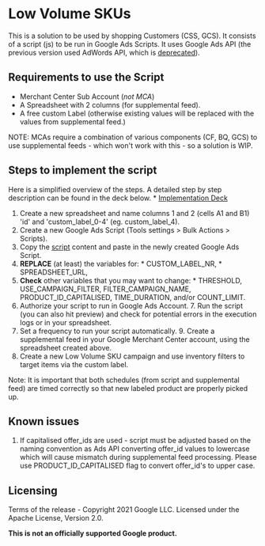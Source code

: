 # Low Volume SKUs

This is a solution to be used by shopping Customers (CSS, GCS). It consists of a
script (js) to be run in Google Ads Scripts. It uses Google Ads API (the
previous version used AdWords API, which is [deprecated](https://ads-developers.googleblog.com/2022/03/the-adwords-api-sunsets-on-april-27-2022.html)).

## Requirements to use the Script

*   Merchant Center Sub Account (*not MCA*)
*   A Spreadsheet with 2 columns (for supplemental feed).
*   A free custom Label (otherwise existing values will be replaced with the
values from supplemental feed.)

NOTE: MCAs require a combination of various components (CF, BQ, GCS) to use
supplemental feeds - which won't work with this - so a solution is WIP.

## Steps to implement the script

Here is a simplified overview of the steps. A detailed step by step description
can be found in the deck below. *
[Implementation Deck](https://services.google.com/fh/files/helpcenter/zombie2.pdf)

1.  Create a new spreadsheet and name columns 1 and 2 (cells A1 and B1) 'id' and
    'custom_label_0-4' (eg. custom_label_4).
2.  Create a new Google Ads Script (Tools settings > Bulk Actions > Scripts).
3.  Copy the
    [script](https://github.com/google/low_volume_skus/blob/main/low_volume_skus.js)
    content and paste in the newly created Google Ads Script.
4.  **REPLACE** (at least) the variables for: * CUSTOM_LABEL_NR, *
    SPREADSHEET_URL,
5.  **Check** other variables that you may want to change: * THRESHOLD,
    USE_CAMPAIGN_FILTER, FILTER_CAMPAIGN_NAME, PRODUCT_ID_CAPITALISED,
    TIME_DURATION, and/or COUNT_LIMIT.
6.  Authorize your script to run in Google Ads Account. 7. Run the script (you
    can also hit preview) and check for potential errors in the execution logs
    or in your spreadsheet.
7.  Set a frequency to run your script automatically. 9. Create a supplemental
    feed in your Google Merchant Center account, using the spreadsheet created
    above.
8.  Create a new Low Volume SKU campaign and use inventory filters to target
    items via the custom label.

Note: It is important that both schedules (from script and supplemental feed)
are timed correctly so that new labeled product are properly picked up.

## Known issues

1.  If capitalised offer_ids are used - script must be adjusted based on the
naming convention as Ads API converting offer_id values to lowercase which will
cause mismatch during supplemental feed processing. Please use PRODUCT_ID_CAPITALISED
flag to convert offer_id's to upper case.

## Licensing

Terms of the release - Copyright 2021 Google LLC. Licensed under the Apache
License, Version 2.0.

**This is not an officially supported Google product.**
